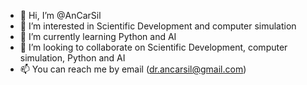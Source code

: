 - 👋 Hi, I’m @AnCarSil
- 👀 I’m interested in Scientific Development and computer simulation
- 🌱 I’m currently learning Python and AI
- 💞️ I’m looking to collaborate on Scientific Development, computer simulation, Python and AI
- 📫 You can reach me by email (dr.ancarsil@gmail.com)

<!---
AnCarSil/AnCarSil is a ✨ special ✨ repository because its `README.md` (this file) appears on your GitHub profile.
You can click the Preview link to take a look at your changes.
--->
